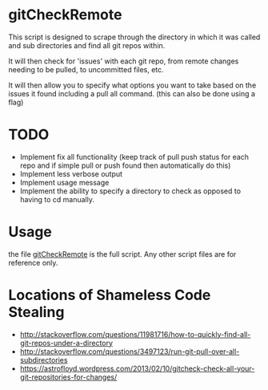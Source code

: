 # gitCheckRemote
This script is designed to scrape through the directory in which it was called
and sub directories and find all git repos within.

It will then check for 'issues' with each git repo, from remote changes
needing to be pulled, to uncommitted files, etc.

It will then allow you to specify what options you want to take based on the
issues it found including a pull all command. (this can also be done using a
flag)

# TODO

-   Implement fix all functionality (keep track of pull push status for each
repo and if simple pull or push found then automatically do this)
-   Implement less verbose output
-   Implement usage message
-   Implement the ability to specify a directory to check as opposed to having
to cd manually.

# Usage

the file [gitCheckRemote](./gitCheckRemote.sh) is the full script. Any other
script files are for reference only.

# Locations of Shameless Code Stealing

-   <http://stackoverflow.com/questions/11981716/how-to-quickly-find-all-git-repos-under-a-directory>
-   <http://stackoverflow.com/questions/3497123/run-git-pull-over-all-subdirectories>
-   <https://astrofloyd.wordpress.com/2013/02/10/gitcheck-check-all-your-git-repositories-for-changes/>
